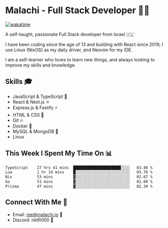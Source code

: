 # Malachi - Full Stack Developer 🚀🔥
[![wakatime](https://wakatime.com/badge/user/112ec769-e669-4b78-a46f-cf4343930741.svg)](https://wakatime.com/@112ec769-e669-4b78-a46f-cf4343930741)

A self-taught, passionate Full Stack developer from Israel 🇮🇱

I have been coding since the age of 13 and building with React since 2019, I use Linux (NixOS) as my daily driver, and Neovim for my IDE.

I am a self-learner who loves to learn new things, and always looking to improve my skills and knowledge.

## Skills 🎓
- JavaScript & TypeScript 💎
- React & Next.js ⚛️
- Express.js & Fastify ⚡️
- HTML & CSS 🎨
- Git 🔥
- Docker 🐳
- MySQL & MongoDB 💾
- Linux

## This Week I Spent My Time On 📊
<!--START_SECTION:waka-->

```txt
TypeScript    27 hrs 41 mins  █████████████████████░░░░   83.46 %
Lua           1 hr 14 mins    █░░░░░░░░░░░░░░░░░░░░░░░░   03.76 %
Nix           53 mins         ▓░░░░░░░░░░░░░░░░░░░░░░░░   02.67 %
Go            51 mins         ▓░░░░░░░░░░░░░░░░░░░░░░░░   02.60 %
Prisma        47 mins         ▓░░░░░░░░░░░░░░░░░░░░░░░░   02.39 %
```

<!--END_SECTION:waka-->


## Connect With Me 📱
- Email: me@malachi.io 📧
- Discord: nktfh100 👾

